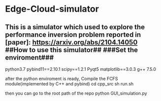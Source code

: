 # Edge-Cloud-simulator
This is a simulator which used to explore the performance inversion problem reported in [paper]: https://arxiv.org/abs/2104.14050
##How to use this simulator##
###Set the enviroment###
--------
python3.7
pybind11==2.10.1
scipy==1.2.1
Pyqt5
matplotlib==3.0.3
g++ 7.5.0

after the python enviroment is ready, Compile the FCFS module(implemented by C++ and pybind)
cd cpp_src
sh run.sh

then you can go to the root path of the repo
python GUI_simulation.py
